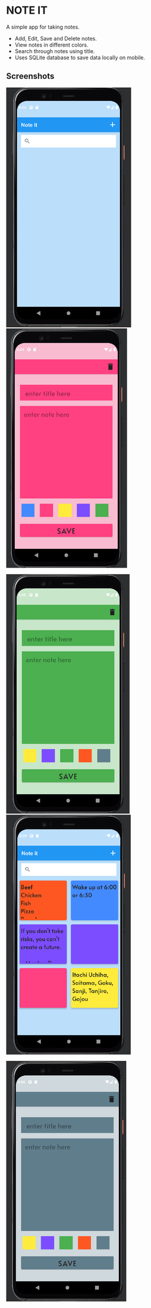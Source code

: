 # NOTE IT

A simple app for taking notes.


- Add, Edit, Save and Delete notes.
- View notes in different colors.
- Search through notes using title.
- Uses SQLite database to save data locally on mobile.

## Screenshots

![](screenshots/screenshot0.png) ![](screenshots/screenshot2.png)

![](screenshots/screenshot3.png) ![](screenshots/screenshot5.png)

![](screenshots/screenshot4.png)


